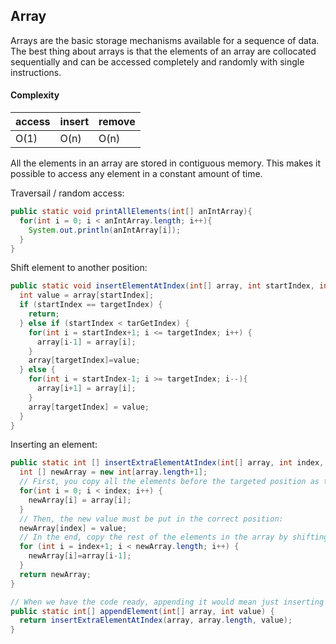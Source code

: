 ## Array
Arrays are the basic storage mechanisms available for a sequence of data. The best thing about arrays is that the elements of an
array are collocated sequentially and can be accessed completely and randomly with single instructions.

#### Complexity
access | insert | remove 
---|---|---|
O(1) | O(n) | O(n)

All the elements in an array are stored in contiguous memory. This makes it possible to access any
element in a constant amount of time.

Traversail / random access:
```java
public static void printAllElements(int[] anIntArray){
  for(int i = 0; i < anIntArray.length; i++){
    System.out.println(anIntArray[i]);
  }
}
```
Shift element to another position:
```java
public static void insertElementAtIndex(int[] array, int startIndex, int targetIndex){
  int value = array[startIndex];
  if (startIndex == targetIndex) {
    return;
  } else if (startIndex < tarGetIndex) {
    for(int i = startIndex+1; i <= targetIndex; i++) {
      array[i-1] = array[i];
    }
    array[targetIndex]=value;
  } else {
    for(int i = startIndex-1; i >= targetIndex; i--){
      array[i+1] = array[i];
    }
    array[targetIndex] = value;
  }
}
```
Inserting an element:
```java
public static int [] insertExtraElementAtIndex(int[] array, int index, int value) {
  int [] newArray = new int[array.length+1];
  // First, you copy all the elements before the targeted position as they are in the original array:
  for(int i = 0; i < index; i++) {
    newArray[i] = array[i];
  }
  // Then, the new value must be put in the correct position:
  newArray[index] = value;
  // In the end, copy the rest of the elements in the array by shifting their position by one:
  for (int i = index+1; i < newArray.length; i++) {
    newArray[i]=array[i-1];
  }
  return newArray;
}

// When we have the code ready, appending it would mean just inserting it at the end:
public static int[] appendElement(int[] array, int value) {
  return insertExtraElementAtIndex(array, array.length, value);
}
```
